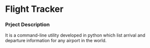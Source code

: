 # Flight Tracker


### Prject Description
It is a command-line utility developed in python which list arrival and departure information for any airport in the world.


